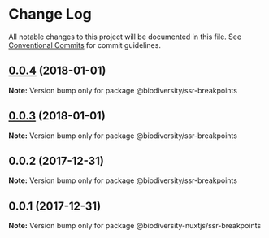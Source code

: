 # Change Log

All notable changes to this project will be documented in this file.
See [Conventional Commits](https://conventionalcommits.org) for commit guidelines.

<a name="0.0.4"></a>
## [0.0.4](https://github.com/scbd/biodiversity-nuxtjs/ssr-breakpoints/compare/@biodiversity/ssr-breakpoints@0.0.3...@biodiversity/ssr-breakpoints@0.0.4) (2018-01-01)




**Note:** Version bump only for package @biodiversity/ssr-breakpoints

<a name="0.0.3"></a>
## [0.0.3](https://github.com/scbd/biodiversity-nuxtjs/ssr-breakpoints/compare/@biodiversity/ssr-breakpoints@0.0.2...@biodiversity/ssr-breakpoints@0.0.3) (2018-01-01)




**Note:** Version bump only for package @biodiversity/ssr-breakpoints

<a name="0.0.2"></a>
## 0.0.2 (2017-12-31)




**Note:** Version bump only for package @biodiversity/ssr-breakpoints

<a name="0.0.1"></a>
## 0.0.1 (2017-12-31)




**Note:** Version bump only for package @biodiversity-nuxtjs/ssr-breakpoints
